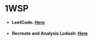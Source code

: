 # 1WSP

- #### LeetCode: [Here](https://github.com/Dailyscat/1WSP/tree/master/leetCode)

- #### Recreate and Analysis Lodash: [Here](https://github.com/Dailyscat/1WSP/tree/master/Lodash)
